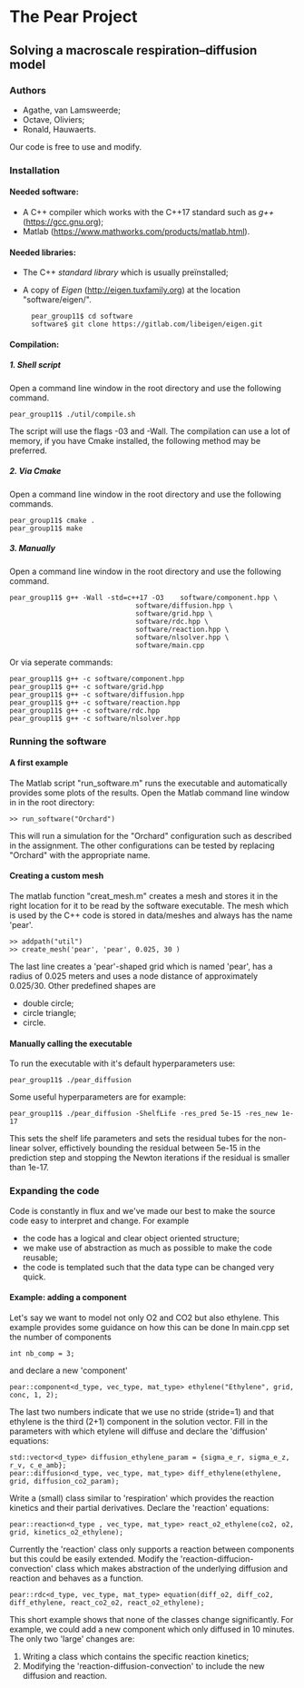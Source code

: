 # The Pear Project
## Solving a macroscale respiration–diffusion model

### Authors
- Agathe, van Lamsweerde;
- Octave, Oliviers;
- Ronald, Hauwaerts.

Our code is free to use and modify. 

### Installation
#### Needed software:
- A C++ compiler which works with the C++17 standard such as *g++* (https://gcc.gnu.org);
- Matlab (https://www.mathworks.com/products/matlab.html).
#### Needed libraries:
- The C++ *standard library* which is usually preïnstalled;
- A copy of *Eigen* (http://eigen.tuxfamily.org) at the location "software/eigen/". 
    
    
        pear_group11$ cd software 
        software$ git clone https://gitlab.com/libeigen/eigen.git 
          
#### Compilation: 
##### 1. Shell script 
Open a command line window in the root directory and use the following command. 

    pear_group11$ ./util/compile.sh 
The script will use the flags -03 and -Wall. The compilation can use a lot of memory, if you have Cmake installed, the following method may be preferred.  
##### 2. Via Cmake  
Open a command line window in the root directory and use the following commands. 

    pear_group11$ cmake . 
    pear_group11$ make 
##### 3. Manually 
Open a command line window in the root directory and use the following command. 

    pear_group11$ g++ -Wall -std=c++17 -O3    software/component.hpp \
                                   software/diffusion.hpp \
                                   software/grid.hpp \
                                   software/rdc.hpp \
                                   software/reaction.hpp \
                                   software/nlsolver.hpp \
                                   software/main.cpp
Or via seperate commands:

    pear_group11$ g++ -c software/component.hpp
    pear_group11$ g++ -c software/grid.hpp
    pear_group11$ g++ -c software/diffusion.hpp
    pear_group11$ g++ -c software/reaction.hpp
    pear_group11$ g++ -c software/rdc.hpp
    pear_group11$ g++ -c software/nlsolver.hpp
        
### Running the software
#### A first example
The Matlab script "run_software.m" runs the executable and automatically provides some plots of the results. 
Open the Matlab command line window in in the root directory: 

    >> run_software("Orchard")
    
This will run a simulation for the "Orchard" configuration such as described in the assignment. The other configurations can be 
tested by replacing "Orchard" with the appropriate name. 

#### Creating a custom mesh 
The matlab function "creat_mesh.m" creates a mesh and stores it in the right location for it to be read by the software executable.
The mesh which is used by the C++ code is stored in data/meshes and always has the name 'pear'. 

    >> addpath("util")
    >> create_mesh('pear', 'pear', 0.025, 30 ) 
    
The last line creates a 'pear'-shaped grid which is named 'pear', has a radius of 0.025 meters and uses a node distance of 
approximately 0.025/30. Other predefined shapes are 

- double circle; 
- circle triangle;
- circle.

#### Manually calling the executable
To run the executable with it's default hyperparameters use:

    pear_group11$ ./pear_diffusion 

Some useful hyperparameters are for example: 

    pear_group11$ ./pear_diffusion -ShelfLife -res_pred 5e-15 -res_new 1e-17
   
This sets the shelf life parameters and sets the residual tubes for the non-linear solver, effictively bounding the residual between 
5e-15 in the prediction step and stopping the Newton iterations if the residual is smaller than 1e-17. 

### Expanding the code 

Code is constantly in flux and we've made our best to make the source code easy to interpret and change. For example 
    
   - the code has a logical and clear object oriented structure;
   - we make use of abstraction as much as possible to make the code reusable;   
   - the code is templated such that the data type can be changed very quick. 

#### Example: adding a component 
Let's say we want to model not only O2 and CO2 but also ethylene. This example provides some guidance on how this can be done
In main.cpp set the number of components

    int nb_comp = 3; 
    
and declare a new 'component'

    pear::component<d_type, vec_type, mat_type> ethylene("Ethylene", grid, conc, 1, 2);

The last two numbers indicate that we use no stride (stride=1) and that ethylene is the third (2+1) component in the solution vector. 
Fill in the parameters with which etylene will diffuse and declare the 'diffusion' equations:

    std::vector<d_type> diffusion_ethylene_param = {sigma_e_r, sigma_e_z, r_v, c_e_amb};
    pear::diffusion<d_type, vec_type, mat_type> diff_ethylene(ethylene, grid, diffusion_co2_param);

Write a (small) class similar to 'respiration' which provides the reaction kinetics and their partial derivatives. 
Declare the 'reaction' equations: 

    pear::reaction<d_type , vec_type, mat_type> react_o2_ethylene(co2, o2, grid, kinetics_o2_ethylene);

Currently the 'reaction' class only supports a reaction between components but this could be easily extended. Modify the 
'reaction-diffucion-convection' class which makes abstraction of the underlying diffusion and reaction and behaves as a function. 

    pear::rdc<d_type, vec_type, mat_type> equation(diff_o2, diff_co2, diff_ethylene, react_co2_o2, react_o2_ethylene);

This short example shows that none of the classes change significantly. For example, we could add a new component which only diffused in 10 minutes. The only two 'large' changes are:

1. Writing a class which contains the specific reaction kinetics;
2. Modifying the 'reaction-diffusion-convection' to include the new diffusion and reaction. 



